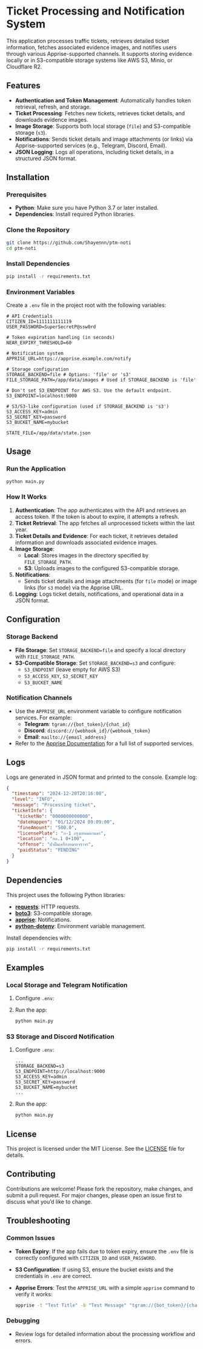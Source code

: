 # Ticket Processing and Notification System

This application processes traffic tickets, retrieves detailed ticket information, fetches associated evidence images, and notifies users through various Apprise-supported channels. It supports storing evidence locally or in S3-compatible storage systems like AWS S3, Minio, or Cloudflare R2.

## Features

- **Authentication and Token Management**: Automatically handles token retrieval, refresh, and storage.
- **Ticket Processing**: Fetches new tickets, retrieves ticket details, and downloads evidence images.
- **Image Storage**: Supports both local storage (`file`) and S3-compatible storage (`s3`).
- **Notifications**: Sends ticket details and image attachments (or links) via Apprise-supported services (e.g., Telegram, Discord, Email).
- **JSON Logging**: Logs all operations, including ticket details, in a structured JSON format.

## Installation

### Prerequisites

- **Python**: Make sure you have Python 3.7 or later installed.
- **Dependencies**: Install required Python libraries.

### Clone the Repository

```bash
git clone https://github.com/Shayennn/ptm-noti
cd ptm-noti
```

### Install Dependencies

```bash
pip install -r requirements.txt
```

### Environment Variables

Create a `.env` file in the project root with the following variables:

```dotenv
# API Credentials
CITIZEN_ID=1111111111119
USER_PASSWORD=SuperSecretP@ssw0rd

# Token expiration handling (in seconds)
NEAR_EXPIRY_THRESHOLD=60

# Notification system
APPRISE_URL=https://apprise.example.com/notify

# Storage configuration
STORAGE_BACKEND=file # Options: 'file' or 's3'
FILE_STORAGE_PATH=/app/data/images # Used if STORAGE_BACKEND is 'file'

# Don't set S3_ENDPOINT for AWS S3. Use the default endpoint.
S3_ENDPOINT=localhost:9000

# S3/S3-like configuration (used if STORAGE_BACKEND is 's3')
S3_ACCESS_KEY=admin
S3_SECRET_KEY=password
S3_BUCKET_NAME=mybucket

STATE_FILE=/app/data/state.json
```

## Usage

### Run the Application

```bash
python main.py
```

### How It Works

1. **Authentication**: The app authenticates with the API and retrieves an access token. If the token is about to expire, it attempts a refresh.
2. **Ticket Retrieval**: The app fetches all unprocessed tickets within the last year.
3. **Ticket Details and Evidence**: For each ticket, it retrieves detailed information and downloads associated evidence images.
4. **Image Storage**:
   - **Local**: Stores images in the directory specified by `FILE_STORAGE_PATH`.
   - **S3**: Uploads images to the configured S3-compatible storage.
5. **Notifications**:
   - Sends ticket details and image attachments (for `file` mode) or image links (for `s3` mode) via the Apprise URL.
6. **Logging**: Logs ticket details, notifications, and operational data in a JSON format.

## Configuration

### Storage Backend

- **File Storage**: Set `STORAGE_BACKEND=file` and specify a local directory with `FILE_STORAGE_PATH`.
- **S3-Compatible Storage**: Set `STORAGE_BACKEND=s3` and configure:
  - `S3_ENDPOINT` (leave empty for AWS S3)
  - `S3_ACCESS_KEY`, `S3_SECRET_KEY`
  - `S3_BUCKET_NAME`

### Notification Channels

- Use the `APPRISE_URL` environment variable to configure notification services. For example:
  - **Telegram**: `tgram://{bot_token}/{chat_id}`
  - **Discord**: `discord://{webhook_id}/{webhook_token}`
  - **Email**: `mailto://{email_address}`
- Refer to the [Apprise Documentation](https://github.com/caronc/apprise#supported-notifications) for a full list of supported services.

## Logs

Logs are generated in JSON format and printed to the console. Example log:

```json
{
  "timestamp": "2024-12-20T20:16:00",
  "level": "INFO",
  "message": "Processing ticket",
  "ticketInfo": {
    "ticketNo": "0000000000000",
    "dateHappen": "01/12/2024 09:09:00",
    "fineAmount": "500.0",
    "licensePlate": "ก-1 กรุงเทพมหานคร",
    "location": "ทล.1 0+100",
    "offense": "ฝ่าฝืนเครื่องหมายจราจร",
    "paidStatus": "PENDING"
  }
}
```

## Dependencies

This project uses the following Python libraries:

- **[requests](https://pypi.org/project/requests/)**: HTTP requests.
- **[boto3](https://pypi.org/project/boto3/)**: S3-compatible storage.
- **[apprise](https://pypi.org/project/apprise/)**: Notifications.
- **[python-dotenv](https://pypi.org/project/python-dotenv/)**: Environment variable management.

Install dependencies with:

```bash
pip install -r requirements.txt
```

## Examples

### Local Storage and Telegram Notification

1. Configure `.env`:
2. Run the app:

   ```bash
   python main.py
   ```

### S3 Storage and Discord Notification

1. Configure `.env`:

   ```dotenv
   ...
   STORAGE_BACKEND=s3
   S3_ENDPOINT=http://localhost:9000
   S3_ACCESS_KEY=admin
   S3_SECRET_KEY=password
   S3_BUCKET_NAME=mybucket
   ...
   ```

2. Run the app:

   ```bash
   python main.py
   ```

## License

This project is licensed under the MIT License. See the [LICENSE](LICENSE) file for details.

## Contributing

Contributions are welcome! Please fork the repository, make changes, and submit a pull request. For major changes, please open an issue first to discuss what you’d like to change.

## Troubleshooting

### Common Issues

- **Token Expiry**: If the app fails due to token expiry, ensure the `.env` file is correctly configured with `CITIZEN_ID` and `USER_PASSWORD`.
- **S3 Configuration**: If using S3, ensure the bucket exists and the credentials in `.env` are correct.
- **Apprise Errors**: Test the `APPRISE_URL` with a simple `apprise` command to verify it works:

  ```bash
  apprise -t "Test Title" -b "Test Message" "tgram://{bot_token}/{chat_id}"
  ```

### Debugging

- Review logs for detailed information about the processing workflow and errors.
